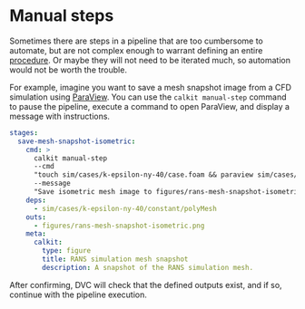 # Manual steps

Sometimes there are steps in a pipeline that are too cumbersome to
automate,
but are not complex enough to warrant defining an entire
[procedure](tutorials/procedures.md).
Or maybe they will not need to be iterated much,
so automation would not be worth the trouble.

For example,
imagine you want to save a mesh snapshot image from a CFD simulation using
[ParaView](https://www.paraview.org/).
You can use the `calkit manual-step` command to pause the pipeline,
execute a command to open ParaView,
and display a message with instructions.

```yaml
stages:
  save-mesh-snapshot-isometric:
    cmd: >
      calkit manual-step
      --cmd
      "touch sim/cases/k-epsilon-ny-40/case.foam && paraview sim/cases/k-epsilon-ny-40/case.foam"
      --message
      "Save isometric mesh image to figures/rans-mesh-snapshot-isometric.png"
    deps:
      - sim/cases/k-epsilon-ny-40/constant/polyMesh
    outs:
      - figures/rans-mesh-snapshot-isometric.png
    meta:
      calkit:
        type: figure
        title: RANS simulation mesh snapshot
        description: A snapshot of the RANS simulation mesh.
```

After confirming, DVC will check that the defined outputs exist,
and if so, continue with the pipeline execution.
